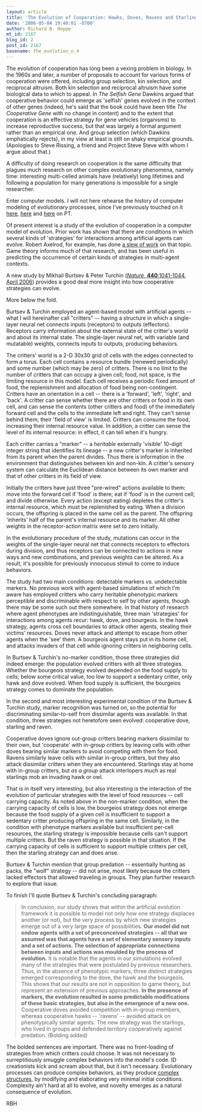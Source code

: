 ```yaml
---
layout: article
title: 'The Evolution of Cooperation: Hawks, Doves, Ravens and Starlings'
date: '2006-05-04 19:40:01 -0700'
author: Richard B. Hoppe
mt_id: 2167
blog_id: 2
post_id: 2167
basename: the_evolution_o_4
---
```

The evolution of cooperation has long been a vexing problem in biology.  In the 1960s and later, a number of proposals to account for various forms of cooperation were offered, including group selection, kin selection, and reciprocal altruism.  Both kin selection and reciprocal altruism have some biological data to which to appeal.  In _The Selfish Gene_ Dawkins argued that cooperative behavior could emerge as 'selfish' genes evolved in the context of other genes (indeed, he's said that the book could have been title _The Cooperative Gene_ with no change in content) and to the extent that cooperation is an effective strategy for gene vehicles (organisms) to increase reproductive success, but that was largely a formal argument rather than an empirical one.  And group selection (which Dawkins emphatically rejects), in my view at least is still on shaky empirical grounds.  (Apologies to Steve Rissing, a friend and Project Steve Steve with whom I argue about that.)

A difficulty of doing research on cooperation is the same difficulty that plagues much research on other complex evolutionary phenomena, namely time: interesting multi-celled animals have (relatively) long lifetimes and following a population for many generations is impossible for a single researcher.

Enter computer models.  I will not here rehearse the history of computer modeling of evolutionary processes, since I've previously touched on it [here](http://www.pandasthumb.org/archives/2005/09/desperately_dis.html), [here](http://www.pandasthumb.org/pt-archives/000043.html) and [here](http://www.pandasthumb.org/pt-archives/000043.html) on PT.

Of present interest is a study of the evolution of cooperation in a computer model of evolution.  Prior work has shown that there are conditions in which several kinds of 'strategies' for interactions among artificial agents can evolve.  Robert Axelrod, for example, has done [a slew of work](http://www.cscs.umich.edu/Software/ComplexCoop.html) on that topic.  Game theory informs much of that research, and has been useful in predicting the occurrence of certain kinds of strategies in multi-agent contexts.

A new study by Mikhail Burtsev & Peter Turchin ([_Nature_, **440**:1041-1044, April 2006](http://www.nature.com/nature/journal/v440/n7087/abs/nature04470.html)) provides a good deal more insight into how cooperative strategies can evolve.  

More below the fold.

Burtsev & Turchin employed an agent-based model with artificial agents -- what I will hereinafter call "critters" -- having a structure in which a single-layer neural net connects inputs (receptors) to outputs (effectors).  Receptors carry information about the external state of the critter's world and about its internal state.  The single-layer neural net, with variable (and mutatable) weights, connects inputs to outputs, producing behaviors.

The critters' world is a 2-D 30x30 grid of cells with the edges connected to form a torus.  Each cell contains a resource bundle (renewed periodically) and some number (which may be zero) of critters.  There is no limit to the number of critters that can occupy a given cell; food, not space, is the limiting resource in this model.  Each cell receives a periodic fixed amount of food, the replenishment and allocation of food being non-contingent.  Critters have an orientation in a cell -- there is a 'forward', 'left', 'right', and 'back'.  A critter can sense whether there are other critters or food in its own cell, and can sense the contents (other critters and food) of the immediately forward cell and the cells to the immediate left and right.  They can't sense behind them; their 'field of view' is limited.  Critters can consume the food, increasing their internal resource value.  In addition, a critter can sense the level of its internal resource: in effect, it can tell when it's hungry.

Each critter carries a "marker" -- a _heritable_ externally 'visible' 10-digit integer string that identifies its lineage -- a new critter's marker is inherited from its parent when the parent divides.  Thus there is information in the environment that distinguishes between kin and non-kin.  A critter's sensory system can calculate the Euclidean distance between its own marker and that of other critters in its field of view.

Initially the critters have just three "pre-wired" actions available to them: move into the forward cell if 'food' is there; eat if 'food' is in the current cell; and divide otherwise.  Every action (except eating) depletes the critter's internal resource, which must be replenished by eating.  When a division occurs, the offspring is placed in the same cell as the parent.  The offspring 'inherits' half of the parent's internal resource and its marker.  All other weights in the receptor-action matrix were set to zero initially.

In the evolutionary procedure of the study, mutations can occur in the weights of the single-layer neural net that connects receptors to effectors during division, and thus receptors can be connected to actions in new ways and new combinations, and previous weights can be altered.  As a result, it's possible for previously innocuous stimuli to come to induce behaviors.

The study had two main conditions: detectable markers _vs._ undetectable markers.   No previous work with agent-based simulations of which I'm aware has employed critters who carry heritable phenotypic markers perceptible and discriminable with respect to self by other agents, though there may be some such out there somewhere.  In that history of research where agent phenotypes are indistinguishable, three main 'strategies' for interactions among agents recur: hawk, dove, and bourgeois.  In the hawk strategy, agents cross cell boundaries to attack other agents, stealing their victims' resources.  Doves never attack and attempt to escape from other agents when the 'see' them.  A bourgeois agent stays put in its home cell, and attacks invaders of that cell while ignoring critters in neighboring cells.

In Burtsev & Turchin's no-marker condition, those three strategies did indeed emerge: the population evolved critters with all three strategies.  Whether the bourgeois strategy evolved depended on the food supply to cells; below some critical value, too low to support a sedentary critter, only hawk and dove evolved.  When food supply is sufficient, the bourgeios strategy comes to dominate the population.

In the second and most interesting experimental condition of the Burtsev & Turchin study, marker recognition was turned on, so the potential for discriminating similar-to-self from dissimilar agents was available.  In that condition, three strategies not heretofore seen evolved: cooperative dove, starling and raven.

Cooperative doves ignore out-group critters bearing markers dissimilar to their own, but 'cooperate' with in-group critters by leaving cells with other doves bearing similar markers to avoid competing with them for food.  Ravens similarly leave cells with similar in-group critters, but they also attack dissimilar critters when they are encountered. Starlings stay at home with in-group critters, but _as a group_ attack interlopers much as real starlings mob an invading hawk or owl.

That is in itself very interesting, but also interesting is the interaction of the evolution of particular strategies with the level of food resources -- cell carrying capacity.  As noted above in the non-marker condition, when the carrying capacity of cells is low, the bourgeios strategy does not emerge because the food supply of a given cell is insufficient to support a sedentary critter producing offspring in the same cell.  Similarly, in the condition with phenotype markers available but insufficient per-cell resources, the starling strategy is impossible because cells can't support multiple critters.  But the raven strategy is possible in that situation.  If the carrying capacity of cells is sufficient to support multiple critters per cell, then the starling strategy can and does arise.

Burtsev & Turchin mention that group predation -- essentially hunting as packs, the "wolf" strategy -- did not arise, most likely because the critters lacked effectors that allowed traveling in groups.  They plan further research to explore that issue.

To finish I'll quote Burtsev & Turchin's concluding paragraph:

> In conclusion, our study shows that within the artificial evolution framework it is possible to model not only how one strategy displaces another (or not), but the very process by which new strategies emerge out of a very large space of possibilities. **Our model did not endow agents with a set of preconceived strategies -- all that we assumed was that agents have a set of elementary sensory inputs and a set of actions. The selection of appropriate connections between inputs and actions was moulded by the process of evolution.** It is notable that the agents in our simulations evolved many of the strategies that were postulated by previous researchers. Thus, in the absence of phenotypic markers, three distinct strategies emerged corresponding to the dove, the hawk and the bourgeois. This shows that our results are not in opposition to game theory, but represent an extension of previous approaches. **In the presence of markers, the evolution resulted in some predictable modifications of these basic strategies, but also in the emergence of a new one.** Cooperative doves avoided competition with in-group members, whereas cooperative hawks -- 'ravens' -- avoided attack on phenotypically similar agents. The new strategy was the starlings, who lived in groups and defended territory cooperatively against predation.  (Bolding added)

The bolded sentences are important.  There was no front-loading of strategies from which critters could choose.  It was not necessary to surreptitiously smuggle complex behaviors into the model's code.  ID creationists kick and scream about that, but it isn't necessary.  Evolutionary processes can produce complex behaviors, as they produce [complex structures](http://myxo.css.msu.edu/papers/nature2003/Nature03_Complex.pdf), by modifying and elaborating very minimal initial conditions.  Complexity ain't hard at all to evolve, and novelty emerges as a natural consequence of evolution.

RBH
